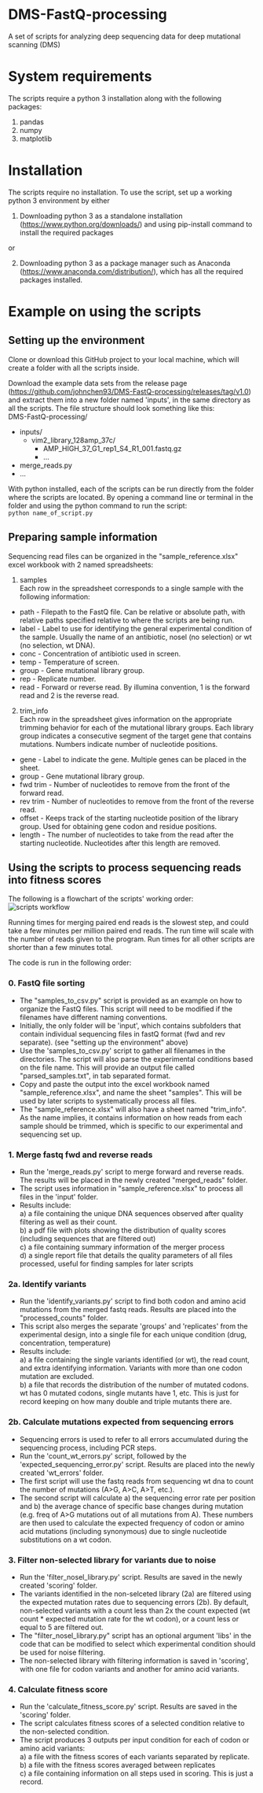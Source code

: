 # DMS-FastQ-processing
A set of scripts for analyzing deep sequencing data for deep mutational scanning (DMS)

# System requirements
The scripts require a python 3 installation along with the following packages:  
1. pandas  
2. numpy  
3. matplotlib  

# Installation
The scripts require no installation. To use the script, set up a working python 3 environment by either  
1. Downloading python 3 as a standalone installation (https://www.python.org/downloads/) and using pip-install command to install the required packages  
  
or  
  
2. Downloading python 3 as a package manager such as Anaconda (https://www.anaconda.com/distribution/), which has all the required packages installed.

# Example on using the scripts
## Setting up the environment
Clone or download this GitHub project to your local machine, which will create a folder with all the scripts inside.

Download the example data sets from the release page (https://github.com/johnchen93/DMS-FastQ-processing/releases/tag/v1.0) and extract them into a new folder named 'inputs', in the same directory as all the scripts. The file structure should look something like this:  
DMS-FastQ-processing/  
  
* inputs/  
    * vim2_library_128amp_37c/  
        * AMP_HIGH_37_G1_rep1_S4_R1_001.fastq.gz  
        * ...  
* merge_reads.py  
* ...  

With python installed, each of the scripts can be run directly from the folder where the scripts are located. By opening a command line or terminal in the folder and using the python command to run the script:  
`python name_of_script.py`

## Preparing sample information
Sequencing read files can be organized in the "sample_reference.xlsx" excel workbook with 2 named spreadsheets:

1. samples  
Each row in the spreadsheet corresponds to a single sample with the following information:  
* path - Filepath to the FastQ file. Can be relative or absolute path, with relative paths specified relative to where the scripts are being run.  
* label - Label to use for identifying the general experimental condition of the sample. Usually the name of an antibiotic, nosel (no selection) or wt (no selection, wt DNA).  
* conc - Concentration of antibiotic used in screen.  
* temp - Temperature of screen.  
* group - Gene mutational library group.  
* rep - Replicate number.  
* read - Forward or reverse read. By illumina convention, 1 is the forward read and 2 is the reverse read.  
  
2. trim_info  
Each row in the spreadsheet gives information on the appropriate trimming behavior for each of the mutational library groups.   Each library group indicates a consecutive segment of the target gene that contains mutations. Numbers indicate number of nucleotide positions.  
* gene - Label to indicate the gene. Multiple genes can be placed in the sheet.  
* group - Gene mutational library group.  
* fwd trim - Number of nucleotides to remove from the front of the forward read.  
* rev trim - Number of nucleotides to remove from the front of the reverse read.  
* offset - Keeps track of the starting nucleotide position of the library group. Used for obtaining gene codon and residue positions.  
* length - The number of nucleotides to take from the read after the starting nucleotide. Nucleotides after this length are removed.  

## Using the scripts to process sequencing reads into fitness scores
The following is a flowchart of the scripts' working order:  
![scripts workflow](https://github.com/johnchen93/DMS-FastQ-processing/blob/master/script_flowchart.png)

Running times for merging paired end reads is the slowest step, and could take a few minutes per million paired end reads. The run time will scale with the number of reads given to the program. Run times for all other scripts are shorter than a few minutes total.

The code is run in the following order:

### 0. FastQ file sorting  
- The "samples_to_csv.py" script is provided as an example on how to organize the FastQ files. This script will need to be modified if the filenames have different naming conventions.  
- Initially, the only folder will be 'input', which contains subfolders that contain individual sequencing files in fastQ format (fwd and rev separate). (see "setting up the environment" above)  
- Use the 'samples_to_csv.py' script to gather all filenames in the directories. The script will also parse the experimental conditions based on the file name. This will provide an output file called "parsed_samples.txt", in tab separated format.
- Copy and paste the output into the excel workbook named "sample_reference.xlsx", and name the sheet "samples". This will be used by later scripts to systematically process all files.  
- The "sample_reference.xlsx" will also have a sheet named "trim_info". As the name implies, it contains information on how reads from each sample should be trimmed, which is specific to our experimental and sequencing set up.  

### 1. Merge fastq fwd and reverse reads
- Run the 'merge_reads.py' script to merge forward and reverse reads. The results will be placed in the newly created "merged_reads" folder.  
- The script uses information in "sample_reference.xlsx" to process all files in the 'input' folder.  
- Results include:  
        a) a file containing the unique DNA sequences observed after quality filtering as well as their count.  
        b) a pdf file with plots showing the distribution of quality scores (including sequences that are filtered out)  
        c) a file containing summary information of the merger process  
        d) a single report file that details the quality parameters of all files processed, useful for finding samples for later scripts  

### 2a. Identify variants

- Run the 'identify_variants.py' script to find both codon and amino acid mutations from the merged fastq reads. Results are placed into the "processed_counts" folder.  
- This script also merges the separate 'groups' and 'replicates' from the experimental design, into a single file for each unique condition (drug, concentration, temperature)  
- Results include:  
        a) a file containing the single variants identified (or wt), the read count, and extra identifying information. Variants with more than one codon mutation are excluded.  
        b) a file that records the distribution of the number of mutated codons. wt has 0 mutated codons, single mutants have 1, etc. This is just for record keeping on how many double and triple mutants there are.  

### 2b. Calculate mutations expected from sequencing errors
    
- Sequencing errors is used to refer to all errors accumulated during the sequencing process, including PCR steps.  
- Run the 'count_wt_errors.py' script, followed by the 'expected_sequencing_error.py' script. Results are placed into the newly created 'wt_errors' folder.  
- The first script will use the fastq reads from sequencing wt dna to count the number of mutations (A>G, A>C, A>T, etc.).   
- The second script will calculate a) the sequencing error rate per position and b) the average chance of specific base changes during mutation (e.g. freq of A>G mutations out of all mutations from A). These numbers are then used to calculate the expected frequency of codon or amino acid mutations (including synonymous) due to single nucleotide substitutions on a wt codon.  

### 3. Filter non-selected library for variants due to noise
    
- Run the 'filter_nosel_library.py' script. Results are saved in the newly created 'scoring' folder.  
- The variants identified in the non-selceted library (2a) are filtered using the expected mutation rates due to sequencing errors (2b). By default, non-selected variants with a count less than 2x the count expected (wt count * expected mutation rate for the wt codon), or a count less or equal to 5 are filtered out.  
- The "filter_nosel_library.py" script has an optional argument 'libs' in the code that can be modified to select which experimental condition should be used for noise filtering.  
- The non-selected library with filtering information is saved in 'scoring', with one file for codon variants and another for amino acid variants.  

### 4. Calculate fitness score

- Run the 'calculate_fitness_score.py' script. Results are saved in the 'scoring' folder.  
- The script calculates fitness scores of a selected condition relative to the non-selected condition.  
- The script produces 3 outputs per input condition for each of codon or amino acid variants:  
        a) a file with the fitness scores of each variants separated by replicate.  
        b) a file with the fitness scores averaged between replicates  
        c) a file containing information on all steps used in scoring. This is just a record.  

